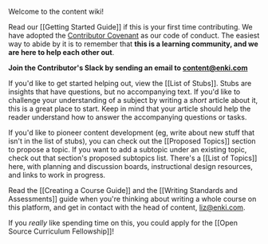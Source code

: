Welcome to the content wiki!

Read our [[Getting Started Guide]] if this is your first time contributing.
We have adopted the [Contributor Covenant](https://www.contributor-covenant.org/version/1/4/code-of-conduct.html) as our code of conduct. The easiest way to abide by it is to remember that **this is a learning community, and we are here to help each other out**. 

**Join the Contributor's Slack by sending an email to content@enki.com**

If you'd like to get started helping out, view the [[List of Stubs]]. Stubs are insights that have questions, but no accompanying text. If you'd like to challenge your understanding of a subject by writing a *short* article about it, this is a great place to start. Keep in mind that your article should help the reader understand how to answer the accompanying questions or tasks.

If you'd like to pioneer content development (eg, write about new stuff that isn't in the list of stubs), you can check out the [[Proposed Topics]] section to propose a topic. If you want to add a subtopic under an existing topic, check out that section's proposed subtopics list. There's a [[List of Topics]] here, with planning and discussion boards, instructional design resources, and links to work in progress.

Read the [[Creating a Course Guide]] and the [[Writing Standards and Assessments]] guide when you're thinking about writing a whole course on this platform, and get in contact with the head of content, liz@enki.com.


If you _really_ like spending time on this, you could apply for the [[Open Source Curriculum Fellowship]]!